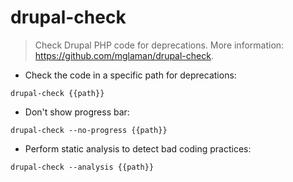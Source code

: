 # drupal-check

> Check Drupal PHP code for deprecations.
> More information: <https://github.com/mglaman/drupal-check>.

- Check the code in a specific path for deprecations:

`drupal-check {{path}}`

- Don't show progress bar:

`drupal-check --no-progress {{path}}`

- Perform static analysis to detect bad coding practices:

`drupal-check --analysis {{path}}`
